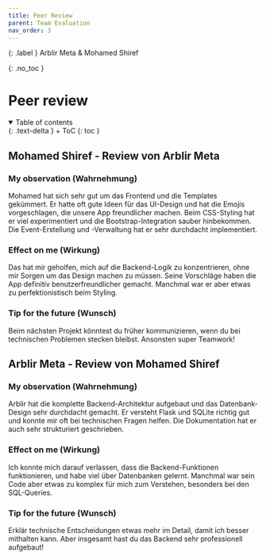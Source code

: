 ```yaml
---
title: Peer Review
parent: Team Evaluation
nav_order: 3
---
```


{: .label }
Arblir Meta & Mohamed Shiref

{: .no_toc }
# Peer review

<details open markdown="block">
{: .text-delta }
<summary>Table of contents</summary>
+ ToC
{: toc }
</details>

## Mohamed Shiref - Review von Arblir Meta

### My observation (Wahrnehmung)

Mohamed hat sich sehr gut um das Frontend und die Templates gekümmert. Er hatte oft gute Ideen für das UI-Design und hat die Emojis vorgeschlagen, die unsere App freundlicher machen. Beim CSS-Styling hat er viel experimentiert und die Bootstrap-Integration sauber hinbekommen. Die Event-Erstellung und -Verwaltung hat er sehr durchdacht implementiert.

### Effect on me (Wirkung)

Das hat mir geholfen, mich auf die Backend-Logik zu konzentrieren, ohne mir Sorgen um das Design machen zu müssen. Seine Vorschläge haben die App definitiv benutzerfreundlicher gemacht. Manchmal war er aber etwas zu perfektionistisch beim Styling.

### Tip for the future (Wunsch)

Beim nächsten Projekt könntest du früher kommunizieren, wenn du bei technischen Problemen stecken bleibst. Ansonsten super Teamwork!

## Arblir Meta - Review von Mohamed Shiref  

### My observation (Wahrnehmung)

Arblir hat die komplette Backend-Architektur aufgebaut und das Datenbank-Design sehr durchdacht gemacht. Er versteht Flask und SQLite richtig gut und konnte mir oft bei technischen Fragen helfen. Die Dokumentation hat er auch sehr strukturiert geschrieben.

### Effect on me (Wirkung)

Ich konnte mich darauf verlassen, dass die Backend-Funktionen funktionieren, und habe viel über Datenbanken gelernt. Manchmal war sein Code aber etwas zu komplex für mich zum Verstehen, besonders bei den SQL-Queries.

### Tip for the future (Wunsch)

Erklär technische Entscheidungen etwas mehr im Detail, damit ich besser mithalten kann. Aber insgesamt hast du das Backend sehr professionell aufgebaut!